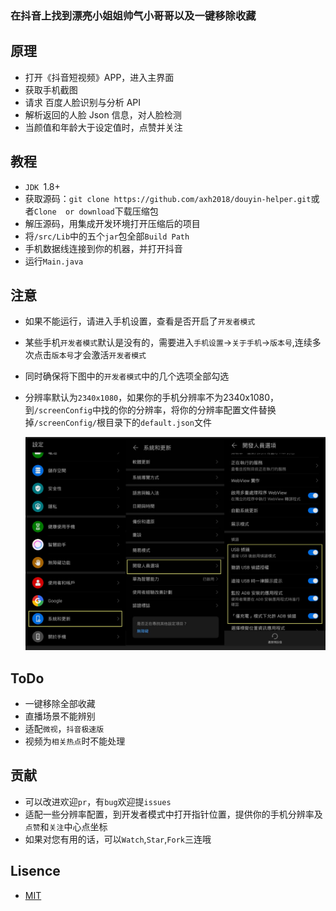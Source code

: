 ### 在抖音上找到漂亮小姐姐帅气小哥哥以及一键移除收藏   

## 原理

- 打开《抖音短视频》APP，进入主界面
- 获取手机截图 
- 请求 百度人脸识别与分析 API
- 解析返回的人脸 Json 信息，对人脸检测
- 当颜值和年龄大于设定值时，点赞并关注

## 教程

* `JDK `1.8+
* 获取源码：`git clone https://github.com/axh2018/douyin-helper.git`或者`Clone  or download`下载压缩包
* 解压源码，用集成开发环境打开压缩后的项目
* 将`/src/Lib`中的五个`jar`包全部`Build Path`
* 手机数据线连接到你的机器，并打开抖音
* 运行`Main.java`

## 注意

- 如果不能运行，请进入手机设置，查看是否开启了`开发者模式`
- 某些手机`开发者模式`默认是没有的，需要进入`手机设置`->`关于手机`->`版本号`,连续多次点击`版本号`才会激活`开发者模式`
- 同时确保将下图中的`开发者模式`中的几个选项全部勾选
- 分辨率默认为`2340x1080`，如果你的手机分辨率不为2340x1080，到`/screenConfig`中找的你的分辨率，将你的分辨率配置文件替换掉`/screenConfig/`根目录下的`default.json`文件

  ![](https://raw.githubusercontent.com/axh2018/picgo_picture/master/20200331204402.png)

## ToDo

* 一键移除全部收藏
* 直播场景不能辨别
* 适配`微视`，`抖音极速版`
* 视频为`相关热点`时不能处理

## 贡献

* 可以改进欢迎`pr`，有`bug`欢迎提`issues`
* 适配一些分辨率配置，到开发者模式中打开指针位置，提供你的手机分辨率及`点赞`和`关注`中心点坐标
* 如果对您有用的话，可以`Watch`,`Star`,`Fork`三连哦

## Lisence

* [MIT](https://github.com/axh2018/douyin-helper/blob/master/LICENSE)